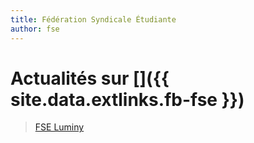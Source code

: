 ```yaml
---
title: Fédération Syndicale Étudiante
author: fse
---
```


# Actualités sur [<i class='fab fa-facebook-square'></i>]({{ site.data.extlinks.fb-fse }})
<!-- TODO: move this up, it should be executed only once -->
<div id="fb-root"></div>
<script async defer crossorigin="anonymous"
src="https://connect.facebook.net/fr_FR/sdk.js#xfbml=1&version=v5.0"></script>

<div class="fb-page" data-href="https://www.facebook.com/FSE.Luminy/" data-tabs="timeline" data-width="500" data-height="700" data-small-header="false" data-adapt-container-width="true" data-hide-cover="false" data-show-facepile="true"><blockquote cite="https://www.facebook.com/FSE.Luminy/" class="fb-xfbml-parse-ignore"><a href="https://www.facebook.com/FSE.Luminy/">FSE Luminy</a></blockquote></div>
